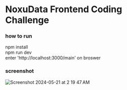 # NoxuData Frontend Coding Challenge

### how to run

npm install
<br/>
npm run dev
<br />
enter 'http://localhost:3000/main' on broswer
<br />

### screenshot
![Screenshot 2024-05-21 at 2 19 47 AM](https://github.com/jiji14/noxu-data/assets/47590587/e46ddeea-acde-4e33-9332-9b0607330b14)

